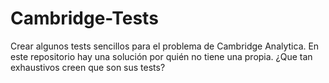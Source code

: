 # Cambridge-Tests

Crear algunos tests sencillos para el problema de Cambridge Analytica. En este repositorio hay una solución por quién no tiene una propia. ¿Que tan exhaustivos creen que son sus tests?
